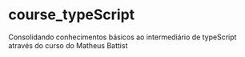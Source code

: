 # course_typeScript
Consolidando conhecimentos básicos ao intermediário de typeScript através do curso do Matheus Battist
